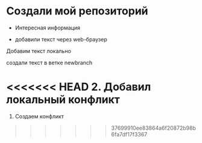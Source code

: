 # Создали мой репозиторий

- Интересная информация

- добавили текст через web-браузер

Добавим текст локально

создали текст в ветке newbranch

<<<<<<< HEAD
2. Добавил локальный конфликт
=======

1. Создаем конфликт
>>>>>>> 37699910ee83864a6f20872b98b6fa7df17f3367
